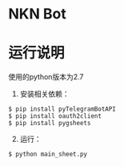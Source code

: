 # NKN Bot

# 运行说明

使用的python版本为2.7

1. 安装相关依赖：
```
$ pip install pyTelegramBotAPI
$ pip install oauth2client
$ pip install pygsheets
```

2. 运行：
```
$ python main_sheet.py
```

> 

